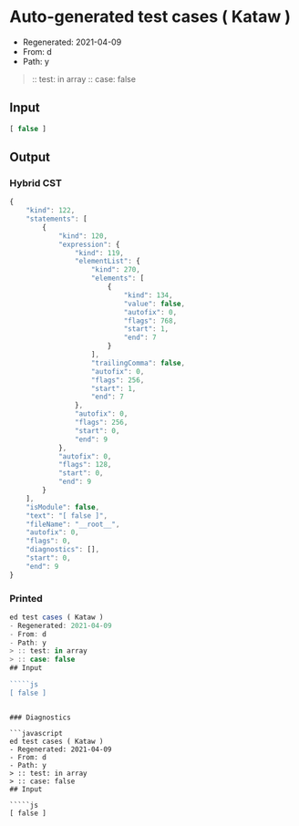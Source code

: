 # Auto-generated test cases ( Kataw )
- Regenerated: 2021-04-09
- From: d
- Path: y
> :: test: in array
> :: case: false
## Input

`````js
[ false ]
`````

## Output

### Hybrid CST

```javascript
{
    "kind": 122,
    "statements": [
        {
            "kind": 120,
            "expression": {
                "kind": 119,
                "elementList": {
                    "kind": 270,
                    "elements": [
                        {
                            "kind": 134,
                            "value": false,
                            "autofix": 0,
                            "flags": 768,
                            "start": 1,
                            "end": 7
                        }
                    ],
                    "trailingComma": false,
                    "autofix": 0,
                    "flags": 256,
                    "start": 1,
                    "end": 7
                },
                "autofix": 0,
                "flags": 256,
                "start": 0,
                "end": 9
            },
            "autofix": 0,
            "flags": 128,
            "start": 0,
            "end": 9
        }
    ],
    "isModule": false,
    "text": "[ false ]",
    "fileName": "__root__",
    "autofix": 0,
    "flags": 0,
    "diagnostics": [],
    "start": 0,
    "end": 9
}
```

### Printed

```javascript
ed test cases ( Kataw )
- Regenerated: 2021-04-09
- From: d
- Path: y
> :: test: in array
> :: case: false
## Input

`````js
[ false ]
`````
```

### Diagnostics

```javascript
ed test cases ( Kataw )
- Regenerated: 2021-04-09
- From: d
- Path: y
> :: test: in array
> :: case: false
## Input

`````js
[ false ]
`````
```

